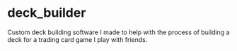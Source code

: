 # deck_builder
Custom deck building software I made to help with the process of building a deck for a trading card game I play with friends.
